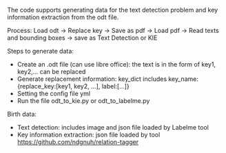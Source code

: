 The code supports generating data for the text detection problem and key information extraction from the odt file.

Process: Load odt &rarr; Replace key &rarr; Save as pdf &rarr; Load pdf &rarr; Read texts and bounding boxes &rarr; save as Text Detection or KIE

Steps to generate data:

- Create an .odt file (can use libre office): the text is in the form of key1, key2,... can be replaced
- Generate replacement information: key_dict includes key_name:{replace_key:[key1, key2, ...], label:[...]}
- Setting the config file yml
- Run the file odt_to_kie.py or odt_to_labelme.py

Birth data:
- Text detection: includes image and json file loaded by Labelme tool
- Key information extraction: json file loaded by tool https://github.com/ndgnuh/relation-tagger
